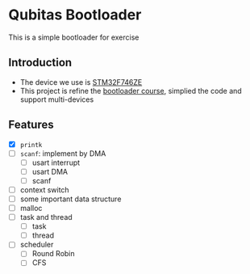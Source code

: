 # Qubitas Bootloader

This is a simple bootloader for exercise

## Introduction

- The device we use is [STM32F746ZE](https://www.st.com/en/evaluation-tools/nucleo-f746zg.html)
- This project is refine
  the [bootloader course](https://www.udemy.com/course/stm32f4-arm-cortex-mx-custom-bootloader-development/learn/lecture/10026148#overview),
  simplied the code and support multi-devices

## Features
- [x] `printk`
- [ ] `scanf`: implement by DMA
  - [ ] usart interrupt
  - [ ] usart DMA
  - [ ] scanf
- [ ] context switch
- [ ] some important data structure
- [ ] malloc
- [ ] task and thread
  - [ ] task
  - [ ] thread
- [ ] scheduler
  - [ ] Round Robin
  - [ ] CFS